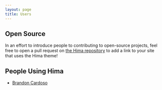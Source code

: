 ```yaml
---
layout: page
title: Users
---
```


## Open Source

In an effort to introduce people to contributing to open-source projects, feel free to open a pull request on [the Hima repository](https://github.com/brandoncardoso/hima) to add a link to your site that uses the Hima theme!


## People Using Hima

* [Brandon Cardoso](https://brandoncardoso.github.io)
